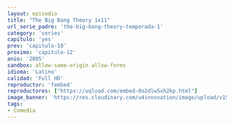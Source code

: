```yaml
---
layout: episodio
title: "The Big Bang Theory 1x11"
url_serie_padre: 'the-big-bang-theory-temporada-1'
category: 'series'
capitulo: 'yes'
prev: 'capitulo-10'
proximo: 'capitulo-12'
anio: '2005'
sandbox: allow-same-origin allow-forms
idioma: 'Latino'
calidad: 'Full HD'
reproductor: 'fembed'
reproductores: ["https://uqload.com/embed-0o2dlw5xh2kp.html"]
image_banner: 'https://res.cloudinary.com/u4innovation/image/upload/v1561429447/big-bang-temporada1banner-min_rlp7il.jpg'
tags:
- Comedia
---
```













